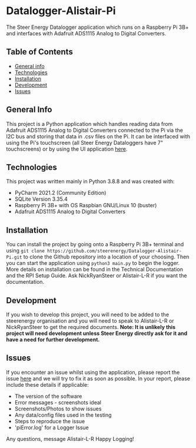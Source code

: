 # Datalogger-Alistair-Pi
The Steer Energy Datalogger application which runs on a Raspberry Pi 3B+ and interfaces with Adafruit ADS1115 Analog to Digital Converters.

## Table of Contents
* [General info](#general-info)
* [Technologies](#technologies)
* [Installation](#installation)
* [Development](#development)
* [Issues](#issues)

## General Info
This project is a Python application which handles reading data from Adafruit ADS1115 Analog to Digital Converters connected to the Pi via the I2C bus and storing that data in .csv files on the Pi. It can be interfaced with using the Pi's touchscreen (all Steer Energy Dataloggers have 7" touchscreens) or by using the UI application [here](https://github.com/steerenergy/Datalogger-Alistair-UI).

## Technologies
This project was written mainly in Python 3.8.8 and was created with:
* PyCharm 2021.2 (Community Edition)
* SQLite Version 3.35.4
* Raspberry Pi 3B+ with OS Raspbian GNU/Linux 10 (buster)
* Adafruit ADS1115 Analog to Digital Converters

## Installation
You can install the project by going onto a Raspberry Pi 3B+ terminal and using `git clone https://github.com/steerenergy/Datalogger-Alistair-Pi.git` to clone the Github repository into a location of your choosing. Then you can start the application using `python3 main.py` to begin the logger. More details on installation can be found in the Technical Documentation and the RPI Setup Guide. Ask NickRyanSteer or Alistair-L-R if you want the documentation.

## Development
If you wish to develop this project, you will need to be added to the steerenergy organisation and you will need to speak to Alistair-L-R or NickRyanSteer to get the required documents. **Note: It is unlikely this project will need development unless Steer Energy directly ask for it and have a need for further development.**

## Issues
If you encounter an issue whilst using the application, please report the issue [here](https://github.com/steerenergy/Datalogger-Alistair-Pi/issues) and we will try to fix it as soon as possible. In your report, please include these details if applicable:
* The version of the software
* Error messages - screenshots ideal
* Screenshots/Photos to show issues
* Any data/config files used in the testing
* Steps to reproduce the issue
* 'piError.log' for a Logger Issue

Any questions, message Alistair-L-R
Happy Logging!
